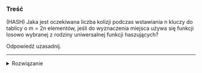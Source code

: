 ### Treść
(HASH)
Jaka jest oczekiwana liczba kolizji podczas wstawiania n kluczy
do tablicy o m = 2n elementów, jeśli do wyznaczenia miejsca używa się funkcji losowo wybranej z rodziny uniwersalnej funkcji haszujących?

Odpowiedź uzasadnij.

------
<details><summary>Rozwiązanie</summary>
<p>

Mamy ${n \choose 2}$ par kluczy które mogą kolidować.
Każda para może kolidować z prawdopodobieństwem $\frac 1 {2n}$ jeśli $h$ jest losowo wybrane z rodziny $H$ fn hasz.
Niech X będzie losową zmienną która zlicza liczbę kolizji
Oczekiwana liczba kolizji to: $EX = {n \choose 2}\cdot \frac 1 {2n}  = \frac{n^2 -n}{2n^2} \lt 0.5$
